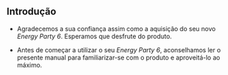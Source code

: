 ## Introdução

* Agradecemos a sua confiança assim como a aquisição do seu novo *Energy Party 6*. Esperamos que desfrute do produto.

* Antes de começar a utilizar o seu *Energy Party 6*, aconselhamos ler o presente manual para familiarizar-se com o produto e aproveitá-lo ao máximo.
